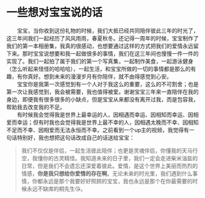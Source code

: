# 一些想对宝宝说的话
&emsp;&emsp;宝宝，当你收到这份礼物的时候，我们大抵已经共同陪伴彼此三年的时光了，这三年间我们一起经历了风风雨雨，春夏秋冬。还记得一周年的时候，宝宝制作了我们的第一本相册集，我真的很感动，也想要通过这样的方式把我们的爱情永远留下来。那时宝宝说想要和我一起做很多的事情，我们在这三年间也慢慢一件一件的实现了。我们一起拍了属于我们的第一个写真集，一起制作美食，一起游泳健身（怎么听起来怪怪的哈哈哈），一起生活，和宝宝所做的一切的事情都是那么的有趣，有你真好。想到未来的漫漫岁月有你陪伴，就不由得感觉到心安。  
&emsp;&emsp;宝宝你是我第一次感觉到有一个人对于我这么的重要，这么的不可割舍；也是第一次让我感觉到，我会被需要，我也值得被爱。谢谢宝宝三年来一直陪伴在我的身边，即便我有很多很多的小缺点，但是宝宝从来都没有离开过我，而是包容我，帮助我去改变我的不足。  
&emsp;&emsp;有时候我会觉得我是世界上最幸运的人，因相遇而幸运、因相知而幸运、因相爱而幸运；但有时我也会觉得我是世界上最不幸的人，因相遇太晚而不幸、因相知不足而不幸、因相爱而无法永恒而不幸。之前看到一个up主的视频，我觉得有一句话特别好，我也想把这句话改成自己的话送给宝宝：  
>我们不仅仅是伴侣，一起生活彼此陪伴；也更是灵魂伴侣，你懂我的天马行空，我懂你的古灵精怪。我知道未来的日子里，我们一定会走进柴米油盐的日常，但是我们不会遗忘还深爱着彼此。爱情，是这个世界上美丽而热烈的情感，**你是我只想给你爱情的存在啊**。无论未来的时光里，我们遇到什么事情，你都永远是那个我要好好照顾的宝宝，我也永远是那个在你最需要的时候永远不缺席的桐先生😘。
